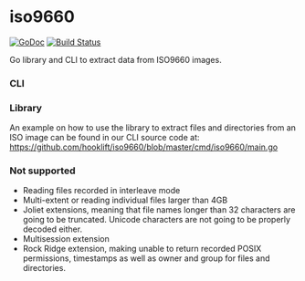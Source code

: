 # iso9660
[![GoDoc](https://godoc.org/github.com/hooklift/iso9660?status.svg)](https://godoc.org/github.com/hooklift/iso9660)
[![Build Status](https://travis-ci.org/hooklift/iso9660.svg?branch=master)](https://travis-ci.org/hooklift/iso9660)

Go library and CLI to extract data from ISO9660 images.

### CLI

### Library
An example on how to use the library to extract files and directories from an ISO image can be found in our CLI source code at:
https://github.com/hooklift/iso9660/blob/master/cmd/iso9660/main.go

### Not supported
* Reading files recorded in interleave mode
* Multi-extent or reading individual files larger than 4GB
* Joliet extensions, meaning that file names longer than 32 characters are going to be truncated. Unicode characters are not going to be properly decoded either.
* Multisession extension
* Rock Ridge extension, making unable to return recorded POSIX permissions, timestamps as well as owner and group for files and directories.
